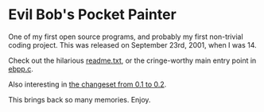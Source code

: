Evil Bob's Pocket Painter
=========================

One of my first open source programs, and probably my first non-trivial coding project. This was released on September 23rd, 2001, when I was 14.

Check out the hilarious [readme.txt](readme.txt), or the cringe-worthy main entry point in [ebpp.c](ebpp.c).

Also interesting in [the changeset from 0.1 to 0.2](https://github.com/xorrbit/ebpp/commit/3b5e6176673a47e77ea0d29dfb90027926062494).

This brings back so many memories. Enjoy.
